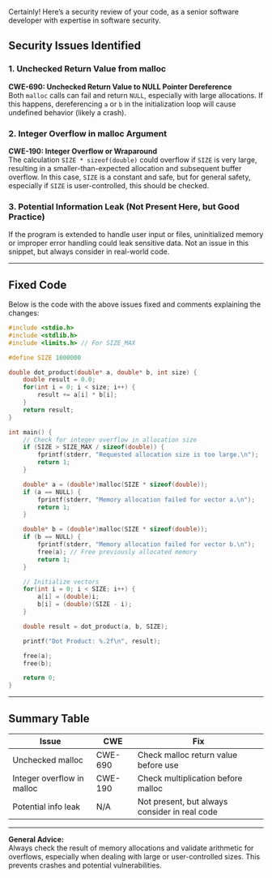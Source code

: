 Certainly! Here’s a security review of your code, as a senior software developer with expertise in software security.

## Security Issues Identified

### 1. **Unchecked Return Value from malloc**  
**CWE-690: Unchecked Return Value to NULL Pointer Dereference**  
Both `malloc` calls can fail and return `NULL`, especially with large allocations. If this happens, dereferencing `a` or `b` in the initialization loop will cause undefined behavior (likely a crash).

### 2. **Integer Overflow in malloc Argument**  
**CWE-190: Integer Overflow or Wraparound**  
The calculation `SIZE * sizeof(double)` could overflow if `SIZE` is very large, resulting in a smaller-than-expected allocation and subsequent buffer overflow. In this case, `SIZE` is a constant and safe, but for general safety, especially if `SIZE` is user-controlled, this should be checked.

### 3. **Potential Information Leak (Not Present Here, but Good Practice)**  
If the program is extended to handle user input or files, uninitialized memory or improper error handling could leak sensitive data. Not an issue in this snippet, but always consider in real-world code.

---

## **Fixed Code**

Below is the code with the above issues fixed and comments explaining the changes:

```c
#include <stdio.h>
#include <stdlib.h>
#include <limits.h> // For SIZE_MAX

#define SIZE 1000000

double dot_product(double* a, double* b, int size) {
    double result = 0.0;
    for(int i = 0; i < size; i++) {
        result += a[i] * b[i];
    }
    return result;
}

int main() {
    // Check for integer overflow in allocation size
    if (SIZE > SIZE_MAX / sizeof(double)) {
        fprintf(stderr, "Requested allocation size is too large.\n");
        return 1;
    }

    double* a = (double*)malloc(SIZE * sizeof(double));
    if (a == NULL) {
        fprintf(stderr, "Memory allocation failed for vector a.\n");
        return 1;
    }

    double* b = (double*)malloc(SIZE * sizeof(double));
    if (b == NULL) {
        fprintf(stderr, "Memory allocation failed for vector b.\n");
        free(a); // Free previously allocated memory
        return 1;
    }

    // Initialize vectors
    for(int i = 0; i < SIZE; i++) {
        a[i] = (double)i;
        b[i] = (double)(SIZE - i);
    }

    double result = dot_product(a, b, SIZE);

    printf("Dot Product: %.2f\n", result);

    free(a);
    free(b);

    return 0;
}
```

---

## **Summary Table**

| Issue | CWE | Fix |
|-------|-----|-----|
| Unchecked malloc | CWE-690 | Check malloc return value before use |
| Integer overflow in malloc | CWE-190 | Check multiplication before malloc |
| Potential info leak | N/A | Not present, but always consider in real code |

---

**General Advice:**  
Always check the result of memory allocations and validate arithmetic for overflows, especially when dealing with large or user-controlled sizes. This prevents crashes and potential vulnerabilities.